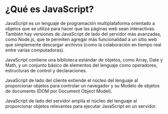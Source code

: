 
# ¿Qué es JavaScript?

JavaScript es un lenguaje de programación multiplataforma orientado a objetos que se utiliza para hacer que las páginas web sean interactivas. También hay versiones de JavaScript de lado del servidor más avanzadas, como Node.js, que te permiten agregar más funcionalidad a un sitio web que simplemente descargar archivos (como la colaboración en tiempo real entre varias computadoras).

JavaScript contiene una biblioteca estándar de objetos, como Array, Date y Math, y un conjunto básico de elementos del lenguaje como operadores, estructuras de control y declaraciones. 

JavaScript de lado del cliente extiende el núcleo del lenguaje al proporcionar objetos para controlar un navegador y su Modelo de objetos de documento (DOM por Document Object Model).

JavaScript de lado del servidor amplía el núcleo del lenguaje al proporcionar objetos relevantes para ejecutar JavaScript en un servidor.
